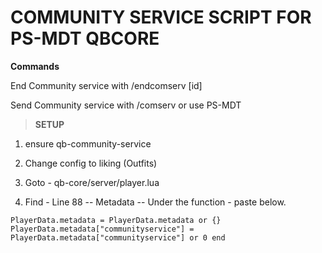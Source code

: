 # COMMUNITY SERVICE SCRIPT FOR PS-MDT QBCORE

**Commands**

End Community service with /endcomserv [id]

Send Community service with /comserv or use PS-MDT

> **SETUP**

1. ensure qb-community-service

2. Change config to liking (Outfits)

3. Goto - qb-core/server/player.lua

4. Find - Line 88 -- Metadata -- Under the function - paste below. 

```
PlayerData.metadata = PlayerData.metadata or {} PlayerData.metadata["communityservice"] = PlayerData.metadata["communityservice"] or 0 end
```
